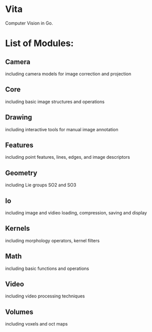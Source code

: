 # Vita

Computer Vision in Go.

# List of Modules:

## Camera
  including camera models for image correction and projection
## Core
  including basic image structures and operations
## Drawing
  including interactive tools for manual image annotation
## Features
  including point features, lines, edges, and image descriptors
## Geometry
  including Lie groups SO2 and SO3
## Io
  including image and vidieo loading, compression, saving and display
## Kernels
  including morphology operators, kernel filters
## Math
  including basic functions and operations
## Video
  including video processing techniques
## Volumes
  including voxels and oct maps
